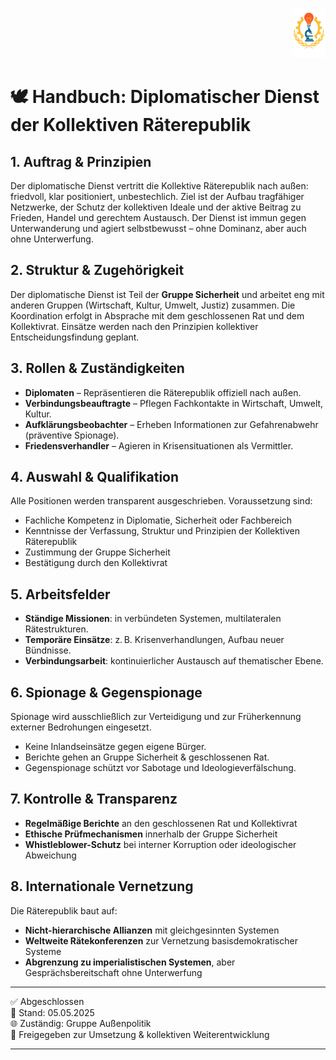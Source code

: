 <p align="right">
  <img src="https://raw.githubusercontent.com/hades-dux/Kollektive-Raeterepublik/main/Meta_und_Systemstruktur/logo_offiziell.png" alt="Logo der Kollektiven Räterepublik" height="80">
</p>

<!--
Autor: Fabio Weidner
Version: 1.0
Sektion: Außenpolitik
Veröffentlichung: Mai 2025
-->

# 🕊️ Handbuch: Diplomatischer Dienst der Kollektiven Räterepublik

## 1. Auftrag & Prinzipien

Der diplomatische Dienst vertritt die Kollektive Räterepublik nach außen: friedvoll, klar positioniert, unbestechlich. Ziel ist der Aufbau tragfähiger Netzwerke, der Schutz der kollektiven Ideale und der aktive Beitrag zu Frieden, Handel und gerechtem Austausch. Der Dienst ist immun gegen Unterwanderung und agiert selbstbewusst – ohne Dominanz, aber auch ohne Unterwerfung.

## 2. Struktur & Zugehörigkeit

Der diplomatische Dienst ist Teil der **Gruppe Sicherheit** und arbeitet eng mit anderen Gruppen (Wirtschaft, Kultur, Umwelt, Justiz) zusammen. Die Koordination erfolgt in Absprache mit dem geschlossenen Rat und dem Kollektivrat. Einsätze werden nach den Prinzipien kollektiver Entscheidungsfindung geplant.

## 3. Rollen & Zuständigkeiten

- **Diplomaten** – Repräsentieren die Räterepublik offiziell nach außen.  
- **Verbindungsbeauftragte** – Pflegen Fachkontakte in Wirtschaft, Umwelt, Kultur.  
- **Aufklärungsbeobachter** – Erheben Informationen zur Gefahrenabwehr (präventive Spionage).  
- **Friedensverhandler** – Agieren in Krisensituationen als Vermittler.

## 4. Auswahl & Qualifikation

Alle Positionen werden transparent ausgeschrieben. Voraussetzung sind:
- Fachliche Kompetenz in Diplomatie, Sicherheit oder Fachbereich  
- Kenntnisse der Verfassung, Struktur und Prinzipien der Kollektiven Räterepublik  
- Zustimmung der Gruppe Sicherheit  
- Bestätigung durch den Kollektivrat

## 5. Arbeitsfelder

- **Ständige Missionen**: in verbündeten Systemen, multilateralen Rätestrukturen.  
- **Temporäre Einsätze**: z. B. Krisenverhandlungen, Aufbau neuer Bündnisse.  
- **Verbindungsarbeit**: kontinuierlicher Austausch auf thematischer Ebene.

## 6. Spionage & Gegenspionage

Spionage wird ausschließlich zur Verteidigung und zur Früherkennung externer Bedrohungen eingesetzt.  
- Keine Inlandseinsätze gegen eigene Bürger.  
- Berichte gehen an Gruppe Sicherheit & geschlossenen Rat.  
- Gegenspionage schützt vor Sabotage und Ideologieverfälschung.

## 7. Kontrolle & Transparenz

- **Regelmäßige Berichte** an den geschlossenen Rat und Kollektivrat  
- **Ethische Prüfmechanismen** innerhalb der Gruppe Sicherheit  
- **Whistleblower-Schutz** bei interner Korruption oder ideologischer Abweichung

## 8. Internationale Vernetzung

Die Räterepublik baut auf:
- **Nicht-hierarchische Allianzen** mit gleichgesinnten Systemen  
- **Weltweite Rätekonferenzen** zur Vernetzung basisdemokratischer Systeme  
- **Abgrenzung zu imperialistischen Systemen**, aber Gesprächsbereitschaft ohne Unterwerfung

---

✅ Abgeschlossen  
📅 Stand: 05.05.2025  
🌐 Zuständig: Gruppe Außenpolitik  
🔐 Freigegeben zur Umsetzung & kollektiven Weiterentwicklung

---
